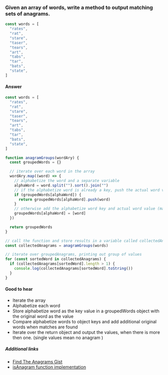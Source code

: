 ### Given an array of words, write a method to output matching sets of anagrams.

```js
const words = [
  "rates",
  "rat",
  "stare",
  "taser",
  "tears",
  "art",
  "tabs",
  "tar",
  "bats",
  "state",
]
```

#### Answer

```js
const words = [
  "rates",
  "rat",
  "stare",
  "taser",
  "tears",
  "art",
  "tabs",
  "tar",
  "bats",
  "state",
]

function anagramGroups(wordAry) {
  const groupedWords = {}

  // iterate over each word in the array
  wordAry.map((word) => {
    // alphabetize the word and a separate variable
    alphaWord = word.split("").sort().join("")
    // if the alphabetize word is already a key, push the actual word value (this is an anagram)
    if (groupedWords[alphaWord]) {
      return groupedWords[alphaWord].push(word)
    }
    // otherwise add the alphabetize word key and actual word value (may not turn out to be an anagram)
    groupedWords[alphaWord] = [word]
  })

  return groupedWords
}

// call the function and store results in a variable called collectedAnagrams
const collectedAnagrams = anagramGroups(words)

// iterate over groupedAnagrams, printing out group of values
for (const sortedWord in collectedAnagrams) {
  if (collectedAnagrams[sortedWord].length > 1) {
    console.log(collectedAnagrams[sortedWord].toString())
  }
}
```

#### Good to hear

- Iterate the array
- Alphabetize each word
- Store alphabetize word as the key value in a groupedWords object with the original word as the value
- Compare alphabetize words to object keys and add additional original words when matches are found
- Iterate over the return object and output the values, when there is more then one. (single values mean no anagram )

##### Additional links

- [Find The Anagrams Gist](https://gist.github.com/tinabme/fe6878f5cff42f60a537262503f9b765)
- [isAnagram function implementation](https://www.30secondsofcode.org/snippet/isAnagram)

<!-- tags: (javascript) -->

<!-- expertise: (1) -->
